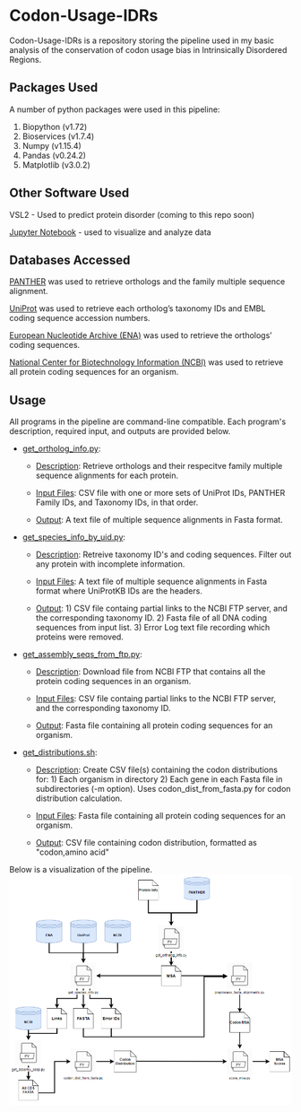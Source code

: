 # Codon-Usage-IDRs

Codon-Usage-IDRs is a repository storing the pipeline used in my basic analysis of the conservation of codon usage bias in Intrinsically Disordered Regions.

## Packages Used

A number of python packages were used in this pipeline:
  1. Biopython (v1.72)
  1. Bioservices (v1.7.4)
  1. Numpy (v1.15.4)
  1. Pandas (v0.24.2)
  1. Matplotlib (v3.0.2)


## Other Software Used

VSL2 - Used to predict protein disorder (coming to this repo soon)

[Jupyter Notebook](https://jupyter.org/install) - used to visualize and analyze data


## Databases Accessed

[PANTHER](http://pantherdb.org/) was used to retrieve orthologs and the family multiple sequence alignment.

[UniProt](https://www.uniprot.org/) was used to retrieve each ortholog’s taxonomy IDs and EMBL coding sequence accession numbers.

[European Nucleotide Archive (ENA)](https://www.ebi.ac.uk/ena/browser/home) was used to retrieve the orthologs’ coding sequences.

[National Center for Biotechnology Information (NCBI)](https://www.ncbi.nlm.nih.gov/) was used to retrieve all protein coding sequences for an organism.


## Usage

All programs in the pipeline are command-line compatible. Each program's description, required input, and outputs are provided below.

* <ins>get_ortholog_info.py</ins>:

  * <ins>Description</ins>: Retrieve orthologs and their respecitve family multiple sequence alignments for each protein.
  
  * <ins>Input Files</ins>: CSV file with one or more sets of UniProt IDs, PANTHER Family IDs, and Taxonomy IDs, in that order.
  
  * <ins>Output</ins>: A text file of multiple sequence alignments in Fasta format.

* <ins>get_species_info_by_uid.py</ins>:

  * <ins>Description</ins>: Retreive taxonomy ID's and coding sequences. Filter out any protein with incomplete information.
  
  * <ins>Input Files</ins>: A text file of multiple sequence alignments in Fasta format where UniProtKB IDs are the headers.
  
  * <ins>Output</ins>: 1) CSV file containg partial links to the NCBI FTP server, and the corresponding taxonomy ID. 2) Fasta file of all DNA coding sequences from input list. 3) Error Log text file recording which proteins were removed.

* <ins>get_assembly_seqs_from_ftp.py</ins>:

  * <ins>Description</ins>: Download file from NCBI FTP that contains all the protein coding sequences in an organism.
  
  * <ins>Input Files</ins>: CSV file containg partial links to the NCBI FTP server, and the corresponding taxonomy ID.
  
  * <ins>Output</ins>: Fasta file containing all protein coding sequences for an organism.
  
  
* <ins>get_distributions.sh</ins>:

  * <ins>Description</ins>: Create CSV file(s) containing the codon distributions for: 1) Each organism in directory 2) Each gene in each Fasta file in subdirectories (-m option). Uses codon_dist_from_fasta.py for codon distribution calculation.
  
  * <ins>Input Files</ins>: Fasta file containing all protein coding sequences for an organism.
  
  * <ins>Output</ins>: CSV file containing codon distribution, formatted as "codon,amino acid"





Below is a visualization of the pipeline.
![Pipeline Flowchart](pipeline.png)
